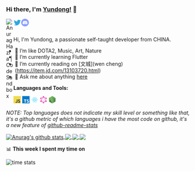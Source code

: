 ### Hi there, I'm [Yundong!](http://isyundong.net) 👋

<a href="https://www.jianshu.com/u/899c1775022b">
  <img align="left" alt="Anurag Hazra | CodeSandbox" width="20px" src="https://raw.githubusercontent.com/yundongzhang/Yundong/master/assets/jianshu.svg" />
</a>
<a href="https://twitter.com/z971003">
  <img align="left" alt="Anurag Hazra | Twitter" width="21px" src="https://raw.githubusercontent.com/yundongzhang/yundongzhang/master/assets/twitter.svg" />
</a>
<a href="https://discord.gg/VK4k3Br">
  <img align="left" alt="Anurag's Discord" width="21px" src="https://raw.githubusercontent.com/yundongzhang/yundongzhang/master/assets/discord-round.svg" />
</a>

<br />
<br />

Hi, I'm Yundong, a passionate self-taught developer from CHINA.

- 💖  I’m like DOTA2, Music, Art, Nature
- 🌱  I’m currently learning Flutter
- 📖  I’m currently reading on [文城](wen cheng)(https://item.jd.com/13103720.html)
- 💬  Ask me about anything [here](https://github.com/yundongzhang/yundongzhang/issues)

**Languages and Tools:**  

<code><img height="20" src="https://raw.githubusercontent.com/github/explore/80688e429a7d4ef2fca1e82350fe8e3517d3494d/topics/javascript/javascript.png"></code>
<code><img height="20" src="https://raw.githubusercontent.com/github/explore/80688e429a7d4ef2fca1e82350fe8e3517d3494d/topics/typescript/typescript.png"></code>
<code><img height="20" src="https://raw.githubusercontent.com/github/explore/80688e429a7d4ef2fca1e82350fe8e3517d3494d/topics/react/react.png"></code>
<code><img height="20" src="https://raw.githubusercontent.com/github/explore/5c058a388828bb5fde0bcafd4bc867b5bb3f26f3/topics/graphql/graphql.png"></code>
<code><img height="20" src="https://raw.githubusercontent.com/github/explore/80688e429a7d4ef2fca1e82350fe8e3517d3494d/topics/nodejs/nodejs.png"></code>    



*NOTE: Top languages does not indicate my skill level or something like that, it's a github metric of which languages i have the most code on github, it's a new feature of [github-readme-stats](https://github.com/Yundong/github-readme-stats)*


<a href="https://github.com/Yundong/github-readme-stats">
  <img align="center" src="https://github-readme-stats.Yundong1.vercel.app/api?username=Yundong&show_icons=true&include_all_commits=true&theme=material-palenight" alt="Anurag's github stats" />
</a>
<a href="https://github.com/Yundong/github-readme-stats">
  <!-- Change the `github-readme-stats.Yundong1.vercel.app` to `github-readme-stats.vercel.app`  -->
  <img align="center" src="https://github-readme-stats.Yundong1.vercel.app/api/top-langs/?username=Yundong&layout=compact&theme=material-palenight" />
</a>

<a href="https://github.com/Yundong/github-readme-stats">
  <!-- Change the `github-readme-stats.Yundong1.vercel.app` to `github-readme-stats.vercel.app`  -->
  <img align="center" src="https://github-readme-stats.Yundong1.vercel.app/api/pin/?username=Yundong&repo=github-readme-stats&theme=material-palenight" />
</a>    
<a href="https://github.com/Yundong/Yundong.github.io">
  <!-- Change the `github-readme-stats.Yundong1.vercel.app` to `github-readme-stats.vercel.app`  -->
  <img align="center" src="https://github-readme-stats.Yundong1.vercel.app/api/pin/?username=Yundong&repo=Yundong.github.io&theme=material-palenight" />
</a>

📊 **This week I spent my time on**

![time stats](https://github-readme-stats-taupe-two.vercel.app/api/wakatime?username=yundong&hide_title=true&hide_border=true&langs_count=5)

